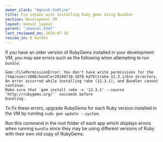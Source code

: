 ```yaml
---
owner_slack: "#govuk-2ndline"
title: Fix issues with installing Ruby gems using Bundler
section: Development VM
layout: manual_layout
parent: "/manual.html"
last_reviewed_on: 2018-07-10
review_in: 6 months
---
```


If you have an older version of RubyGems installed in your development VM, you may see errors such as the following when attempting to run `bundle`:

```
Gem::FilePermissionError: You don't have write permissions for the
/tmp/user/1000/bundler20180710-1078-kd7bl1rake-12.3.1/bin directory.
An error occurred while installing rake (12.3.1), and Bundler cannot continue.
Make sure that `gem install rake -v '12.3.1' --source 'http://rubygems.org/'` succeeds before
bundling.
```

To fix these errors, upgrade RubyGems for each Ruby version installed in the VM by running `sudo gem update --system`.

Run this command in the root folder of each app which displays errors when running `bundle` since they may be using different versions of Ruby with their own old copy of RubyGems.
